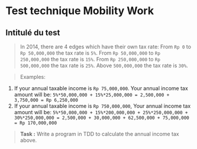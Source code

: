 # Test technique Mobility Work

## Intitulé du test

> In 2014, there are 4 edges which have their own tax rate:
From `Rp 0` to `Rp 50,000,000` the tax rate is `5%`.
From `Rp 50,000,000` to `Rp 250,000,000` the tax rate is `15%`.
From `Rp 250,000,000` to `Rp 500,000,000` the tax rate is `25%`.
Above `500,000,000` the tax rate is `30%`.

> Examples:
1. If your annual taxable income is `Rp 75,000,000`.
Your annual income tax amount will be:
`5%*50,000,000 + 15%*25,000,000 =
2,500,000 + 3,750,000 = Rp 6,250,000`
2. If your annual taxable income is `Rp 750,000,000`,
Your annual income tax amount will be:
`5%*50,000,000 + 15%*200,000,000 + 25%*250,000,000 + 30%*250,000,000 =
2,500,000 + 30,000,000 + 62,500,000 + 75,000,000 = Rp 170,000,000`

> **Task :**
Write a program in TDD to calculate the annual income tax above.
